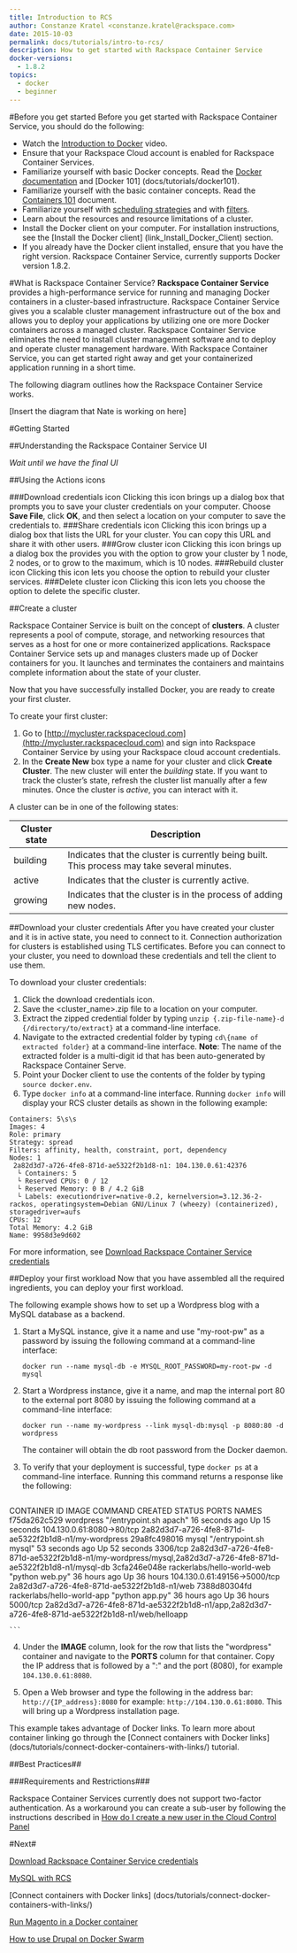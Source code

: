 ```yaml
---
title: Introduction to RCS
author: Constanze Kratel <constanze.kratel@rackspace.com>
date: 2015-10-03
permalink: docs/tutorials/intro-to-rcs/
description: How to get started with Rackspace Container Service
docker-versions:
  - 1.8.2
topics:
  - docker
  - beginner
---
```


#Before you get started
Before you get started with Rackspace Container Service, you should do the following:

* Watch the [Introduction to Docker](https://sysadmincasts.com/episodes/31-introduction-to-docker) video. 
* Ensure that your Rackspace Cloud account is enabled for Rackspace Container Services.
* Familiarize yourself with basic Docker concepts. Read the [Docker documentation](https://docs.docker.com/
) and [Docker 101] (docs/tutorials/docker101).
* Familiarize yourself with the basic container concepts. Read the [Containers 101](docs/tutorials/containers101) document.
* Familiarize yourself with [scheduling strategies](https://docs.docker.com/swarm/scheduler/strategy/) and with [filters](https://docs.docker.com/swarm/scheduler/filter/).
* Learn about the resources and resource limitations of a cluster.
* Install the Docker client on your computer. For installation instructions, see the [Install the Docker client] (link_Install_Docker_Client) section.
* If you already have the Docker client installed, ensure that you have the right version. Rackspace Container Service, currently supports Docker version 1.8.2. 

#What is Rackspace Container Service?
**Rackspace Container Service** provides a high-performance service for running and managing Docker containers in a cluster-based infrastructure. Rackspace Container Service gives you a scalable cluster management infrastructure out of the box and allows you to deploy your applications by utilizing one ore more Docker containers across a managed cluster. Rackspace Container Service eliminates the need to install cluster management software and to deploy and operate cluster management hardware. With Rackspace Container Service, you can get started right away and get your containerized application running in a short time.
 
The following diagram outlines how the Rackspace Container Service works.

[Insert the diagram that Nate is working on here]


#Getting Started

##Understanding the Rackspace Container Service UI

*Wait until we have the final UI*

##Using the Actions icons

###Download credentials icon
Clicking this icon brings up a dialog box that prompts you to save your cluster credentials on your computer. Choose **Save File**, click **OK**, and then select a location on your computer to save the credentials to.
###Share credentials icon
Clicking this icon brings up a dialog box that lists the URL for your cluster. You can copy this URL and share it with other users.
###Grow cluster icon
Clicking this icon brings up a dialog box the provides you with the option to grow your cluster by 1 node, 2 nodes, or to grow to the maximum, which is 10 nodes.
###Rebuild cluster icon
Clicking this icon lets you choose the option to rebuild your cluster services.
###Delete cluster icon
Clicking this icon lets you choose the option to delete the specific cluster.

##Create a cluster

Rackspace Container Service is built on the concept of **clusters**. A cluster represents a pool of compute, storage, and networking resources that serves as a host for one or more containerized applications. Rackspace Container Service sets up and manages clusters made up of Docker containers for you. It launches and terminates the containers and maintains complete information about the state of your cluster.

Now that you have successfully installed Docker, you are ready to create your first cluster.

To create your first cluster:

1. Go to [http://mycluster.rackspacecloud.com](http://mycluster.rackspacecloud.com) and sign into Rackspace Container Service by using your Rackspace cloud account credentials.
2. In the **Create New** box type a name for your cluster and click **Create Cluster**. The new cluster will enter the *building* state. If you want to track the cluster’s state, refresh the cluster list manually after a few minutes. Once the cluster is *active*, you can interact with it.

A cluster can be in one of the following states:

| Cluster state | Description                                                                                 |
|---------------|---------------------------------------------------------------------------------------------|
| building      | Indicates that the cluster is currently being built. This process may take several minutes. |
| active        | Indicates that the cluster is currently active.                                             |
| growing       | Indicates that the cluster is in the process of adding new nodes.                           |


##Download your cluster credentials
After you have created your cluster and it is in active state, you need to connect to it. Connection authorization for clusters is established using TLS certificates. 
Before you can connect to your cluster, you need to download these credentials and tell the client to use them.

To download your cluster credentials:

1. Click the download credentials icon.
2. Save the <cluster_name>.zip file to a location on your computer.
2. Extract the zipped credential folder by typing ```unzip {.zip-file-name}-d {/directory/to/extract}``` at a command-line interface.
3. Navigate to the extracted credential folder by typing ```cd\{name of extracted folder}``` at a command-line interface. **Note**: The name of the extracted folder is a multi-digit id that has been auto-generated by Rackspace Container Serve. 
4. Point your Docker client to use the contents of the folder by typing ```source docker.env```. 
5. Type ```docker info``` at a command-line interface. Running ```docker info``` will display your RCS cluster details as shown in the following example:

```
Containers: 5\s\s
Images: 4
Role: primary
Strategy: spread
Filters: affinity, health, constraint, port, dependency
Nodes: 1
 2a82d3d7-a726-4fe8-871d-ae5322f2b1d8-n1: 104.130.0.61:42376
  └ Containers: 5
  └ Reserved CPUs: 0 / 12
  └ Reserved Memory: 0 B / 4.2 GiB
  └ Labels: executiondriver=native-0.2, kernelversion=3.12.36-2-rackos, operatingsystem=Debian GNU/Linux 7 (wheezy) (containerized), storagedriver=aufs
CPUs: 12
Total Memory: 4.2 GiB
Name: 9958d3e9d602
```

For more information, see [Download Rackspace Container Service credentials](docs/references/rcs-credentials/)

##Deploy your first workload
Now that you have assembled all the required ingredients, you can deploy your first workload.

The following example shows how to set up a Wordpress blog with a MySQL database as a backend. 

1. Start a MySQL instance, give it a name and use "my-root-pw" as a password by issuing the following command at a command-line interface:

	```
	docker run --name mysql-db -e MYSQL_ROOT_PASSWORD=my-root-pw -d mysql
	```

2. Start a Wordpress instance, give it a name, and map the internal port 80 to the external port 8080 by issuing the following command at a command-line interface:

	```
	docker run --name my-wordpress --link mysql-db:mysql -p 8080:80 -d wordpress
	```

	The container will obtain the db root password from the Docker daemon.

3. To verify that your deployment is successful, type ```docker ps``` at a command-line interface. Running this command returns a response like the following:

	```
CONTAINER ID        IMAGE                        COMMAND                  CREATED             STATUS              PORTS                          NAMES
f75da262c529        wordpress                    "/entrypoint.sh apach"   16 seconds ago      Up 15 seconds       104.130.0.61:8080->80/tcp      2a82d3d7-a726-4fe8-871d-ae5322f2b1d8-n1/my-wordpress
29a8fc498016        mysql                        "/entrypoint.sh mysql"   53 seconds ago      Up 52 seconds       3306/tcp                       2a82d3d7-a726-4fe8-871d-ae5322f2b1d8-n1/my-wordpress/mysql,2a82d3d7-a726-4fe8-871d-ae5322f2b1d8-n1/mysql-db
3cfa246e048e        rackerlabs/hello-world-web   "python web.py"          36 hours ago        Up 36 hours         104.130.0.61:49156->5000/tcp   2a82d3d7-a726-4fe8-871d-ae5322f2b1d8-n1/web
7388d80304fd        rackerlabs/hello-world-app   "python app.py"          36 hours ago        Up 36 hours         5000/tcp                       2a82d3d7-a726-4fe8-871d-ae5322f2b1d8-n1/app,2a82d3d7-a726-4fe8-871d-ae5322f2b1d8-n1/web/helloapp

	```
4. Under the **IMAGE** column, look for the row that lists the "wordpress" container and navigate to the **PORTS** column for that container. Copy the  IP address that is followed by a ":" and the port (8080), for example ```104.130.0.61:8080```.

5. Open a Web browser and type the following in the address bar: ```http://{IP_address}:8080``` for example: ```http://104.130.0.61:8080```. This will bring up a Wordpress installation page.

This example takes advantage of Docker links. To learn more about container linking go through the [Connect containers with Docker links] (docs/tutorials/connect-docker-containers-with-links/) tutorial.

##Best Practices##

###Requirements and Restrictions###

Rackspace Container Services currently does not support two-factor authentication. 
As a workaround you can create a sub-user by following the instructions described in [How do I create a new user in the Cloud Control Panel](https://community.rackspace.com/products/f/54/t/4551)

#Next#

[Download Rackspace Container Service credentials](docs/references/rcs-credentials/)

[MySQL with RCS](docs/tutorials/mysql-with-rcs/)

[Connect containers with Docker links] (docs/tutorials/connect-docker-containers-with-links/)

[Run Magento in a Docker container](docs/tutorials/magento-in-docker/)

[How to use Drupal on Docker Swarm](docs/tutorials/drupal-and-swarm/) 
	







